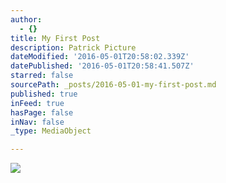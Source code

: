 ```yaml
---
author:
  - {}
title: My First Post
description: Patrick Picture
dateModified: '2016-05-01T20:58:02.339Z'
datePublished: '2016-05-01T20:58:41.507Z'
starred: false
sourcePath: _posts/2016-05-01-my-first-post.md
published: true
inFeed: true
hasPage: false
inNav: false
_type: MediaObject

---
```

![](https://the-grid-user-content.s3-us-west-2.amazonaws.com/fc6f8b14-26e3-4bcd-a4c5-1aa32fb257b5.jpg)